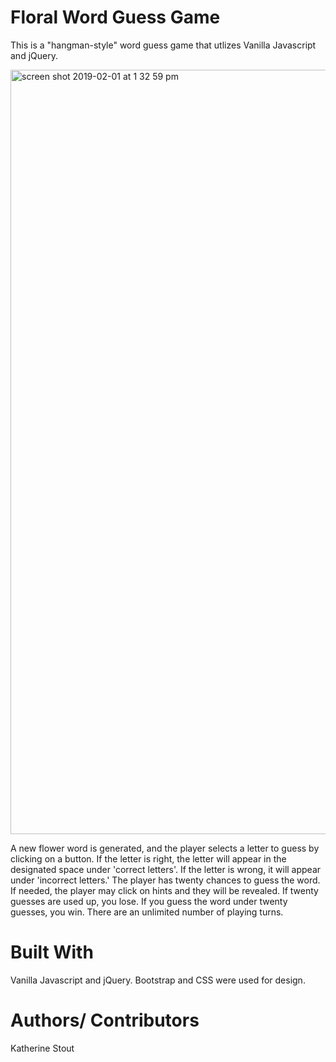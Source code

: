 # Floral Word Guess Game
This is a "hangman-style" word guess game that utlizes Vanilla Javascript and jQuery.

<img width="1223" alt="screen shot 2019-02-01 at 1 32 59 pm" src="https://user-images.githubusercontent.com/39039142/52142686-5b5e5680-2627-11e9-8c02-d492d248dd79.png">

A new flower word is generated, and the player selects a letter to guess by clicking on a button. If the letter is right, the letter will appear in the designated space under 'correct letters'. If the letter is wrong, it will appear under 'incorrect letters.' The player has twenty chances to guess the word. If needed, the player may click on hints and they will be revealed. If twenty guesses are used up, you lose. If you guess the word under twenty guesses, you win. There are an unlimited number of playing turns.

# Built With

Vanilla Javascript and jQuery. Bootstrap and CSS were used for design.

# Authors/ Contributors
Katherine Stout


